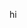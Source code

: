 hi
<!---
M-Shemex/M-Shemex is a ✨ special ✨ repository because its `README.md` (this file) appears on your GitHub profile.
You can click the Preview link to take a look at your changes.
--->
